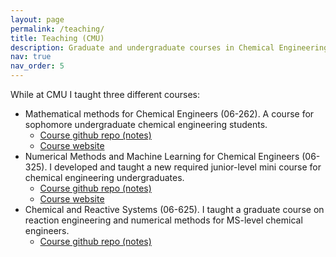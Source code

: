 ```yaml
---
layout: page
permalink: /teaching/
title: Teaching (CMU)
description: Graduate and undergraduate courses in Chemical Engineering at CMU
nav: true
nav_order: 5
---
```


While at CMU I taught three different courses:
* Mathematical methods for Chemical Engineers (06-262). A course for sophomore undergraduate chemical engineering students. 
  * [Course github repo (notes)](https://github.com/ulissigroup/math-methods-chemical-engineering)
  * [Course website](https://ulissigroup.cheme.cmu.edu/math-methods-chemical-engineering/intro.html)
* Numerical Methods and Machine Learning for Chemical Engineers (06-325). I developed and taught a new required junior-level mini course for chemical engineering undergraduates.
  * [Course github repo (notes)](https://github.com/ulissigroup/F22-06-325)
  * [Course website](https://ulissigroup.cheme.cmu.edu/F22-06-325/intro.html)
* Chemical and Reactive Systems (06-625). I taught a graduate course on reaction engineering and numerical methods for MS-level chemical engineers.    
  * [Course github repo (notes)](https://github.com/zulissi/f18-06625)

